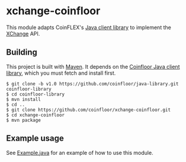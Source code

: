 # xchange-coinfloor

This module adapts CoinFLEX's [Java client library][java-library] to implement the [XChange][] API.

[java-library]: https://github.com/coinfloor/java-library
[XChange]: http://knowm.org/open-source/xchange/

## Building

This project is built with [Maven][]. It depends on the [Coinfloor Java client library][java-library], which you must fetch and install first.

```
$ git clone -b v1.0 https://github.com/coinfloor/java-library.git coinfloor-library
$ cd coinfloor-library
$ mvn install
$ cd ..
$ git clone https://github.com/coinfloor/xchange-coinfloor.git
$ cd xchange-coinfloor
$ mvn package
```

[Maven]: https://maven.apache.org/

## Example usage

See [Example.java][] for an example of how to use this module.

[Example.java]: https://github.com/coinfloor/xchange-coinfloor/blob/master/src/test/java/uk/co/coinfloor/xchange/Example.java
